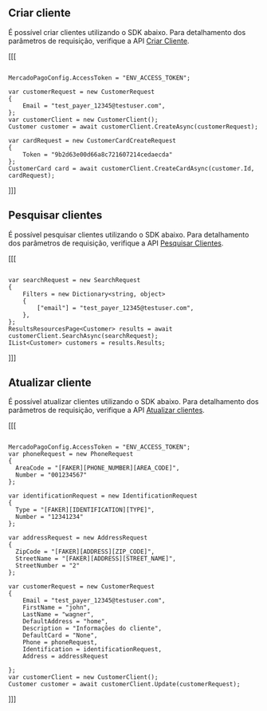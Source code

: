 ## Criar cliente

É possível criar clientes utilizando o SDK abaixo. Para detalhamento dos parâmetros de requisição, verifique a API [Criar Cliente](https://www.mercadopago[FAKER][URL][DOMAIN]/developers/pt/reference/customers/_customers/post).

[[[
```dotnet

MercadoPagoConfig.AccessToken = "ENV_ACCESS_TOKEN";

var customerRequest = new CustomerRequest
{
    Email = "test_payer_12345@testuser.com",
};
var customerClient = new CustomerClient();
Customer customer = await customerClient.CreateAsync(customerRequest);

var cardRequest = new CustomerCardCreateRequest
{
    Token = "9b2d63e00d66a8c721607214cedaecda"
};
CustomerCard card = await customerClient.CreateCardAsync(customer.Id, cardRequest);

```
]]]

## Pesquisar clientes

É possível pesquisar clientes utilizando o SDK abaixo. Para detalhamento dos parâmetros de requisição, verifique a API [Pesquisar Clientes](https://www.mercadopago[FAKER][URL][DOMAIN]/developers/pt/reference/customers/_customers_search/get).

[[[
```dotnet

var searchRequest = new SearchRequest
{
    Filters = new Dictionary<string, object>
    {
        ["email"] = "test_payer_12345@testuser.com",
    },
};
ResultsResourcesPage<Customer> results = await customerClient.SearchAsync(searchRequest);
IList<Customer> customers = results.Results;

```
]]]

## Atualizar cliente

É possível atualizar clientes utilizando o SDK abaixo. Para detalhamento dos parâmetros de requisição, verifique a API [Atualizar clientes](https://www.mercadopago[FAKER][URL][DOMAIN]/developers/pt/reference/customers/_customers_id/put).

[[[
```dotnet

MercadoPagoConfig.AccessToken = "ENV_ACCESS_TOKEN";
var phoneRequest = new PhoneRequest
{
  AreaCode = "[FAKER][PHONE_NUMBER][AREA_CODE]",
  Number = "001234567"
};

var identificationRequest = new IdentificationRequest
{
  Type = "[FAKER][IDENTIFICATION][TYPE]",
  Number = "12341234"
};

var addressRequest = new AddressRequest
{
  ZipCode = "[FAKER][ADDRESS][ZIP_CODE]",
  StreetName = "[FAKER][ADDRESS][STREET_NAME]",
  StreetNumber = "2"
};

var customerRequest = new CustomerRequest
{
    Email = "test_payer_12345@testuser.com",
    FirstName = "john",
    LastName = "wagner",
    DefaultAddress = "home",
    Description = "Informações do cliente",
    DefaultCard = "None",
    Phone = phoneRequest,
    Identification = identificationRequest,
    Address = addressRequest

};
var customerClient = new CustomerClient();
Customer customer = await customerClient.Update(customerRequest);

```
]]]